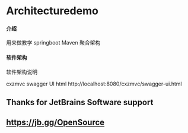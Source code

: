 # Architecturedemo

#### 介绍
用来做教学 springboot Maven 聚合架构

#### 软件架构
软件架构说明

cxzmvc swagger UI html
http://localhost:8080/cxzmvc/swagger-ui.html




## Thanks for JetBrains Software support
## https://jb.gg/OpenSource
